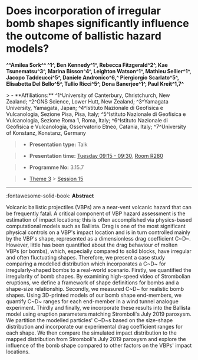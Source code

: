 # Does incorporation of irregular bomb shapes significantly influence the outcome of ballistic hazard models?

**^^Amilea Sork^^ ^1^, Ben Kennedy^1^, Rebecca Fitzgerald^2^, Kae Tsunematsu^3^, Marina Bisson^4^, Leighton Watson^1^, Mathieu Sellier^1^, Jacopo Taddeucci^5^, Daniele Andronico^6,^ Piergiorgio Scarlato^5^, Elisabetta Del Bello^5^, Tullio Ricci^5^, Dona Banerjee^1^, Paul Kreit^1,7^**

<!-- more -->> - **Affiliations:** ^1^University of Canterbury, Christchurch, New Zealand; ^2^GNS Science, Lower Hutt, New Zealand; ^3^Yamagata University, Yamagata, Japan; ^4^Istituto Nazionale di Geofisica e Vulcanologia, Sezione Pisa, Pisa, Italy; ^5^Istituto Nazionale di Geofisica e Vulcanologia, Sezione Roma 1, Roma, Italy; ^6^Istituto Nazionale di Geofisica e Vulcanologia, Osservatorio Etneo, Catania, Italy; ^7^University of Konstanz, Konstanz, Germany

> - **Presentation type:** Talk

> - **Presentation time:** [Tuesday 09:15 - 09:30](../sessions_comparison.md#__tabbed_2_3), [Room R280](../maps_venue.md#__tabbed_1_1)

> - **Programme No:** 3.15.7

> - [Theme 3](../theme3.md) > [Session 15](../sessions/session-3-15.md)

--- 

:fontawesome-solid-book: **Abstract**

Volcanic ballistic projectiles (VBPs) are a near-vent volcanic hazard that can be frequently fatal. A critical component of VBP hazard assessment is the estimation of impact locations; this is often accomplished via physics-based computational models such as Ballista. Drag is one of the most significant physical controls on a VBP's impact location and is in turn controlled mainly by the VBP's shape, represented as a dimensionless drag coefficient C~D~. However, little has been quantified about the drag behaviour of molten VBPs (or bombs), which, especially compared to solid blocks, have irregular and often fluctuating shapes. Therefore, we present a case study comparing a modelled distribution which incorporates a C~D~ for irregularly-shaped bombs to a real-world scenario.
Firstly, we quantified the irregularity of bomb shapes. By examining high-speed video of Strombolian eruptions, we define a framework of shape definitions for bombs and a shape-size relationship. Secondly, we measured C~D~ for realistic bomb shapes. Using 3D-printed models of our bomb shape end-members, we quantify C~D~ ranges for each end-member in a wind tunnel analogue experiment. Thirdly and finally, we incorporate these results into the Ballista model using eruption parameters matching Stromboli's July 2019 paroxysm. We partition the modelled particles' C~D~s based on the size-shape distribution and incorporate our experimental drag coefficient ranges for each shape. We then compare the simulated impact distribution to the mapped distribution from Stromboli's July 2019 paroxysm and explore the influence of the bomb shape compared to other factors on the VBPs' impact locations.

